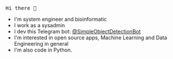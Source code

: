 <pre>
Hi there 👋
</pre>

- I'm system engineer and bioinformatic
- I work as a sysadmin
- I dev this Telegram bot: [@SimpleObjectDetectionBot](https://t.me/SimpleObjectDetectionBot)
- I'm interested in open source apps, Machine Learning and Data Engineering in general
- I'm also code in Python.
